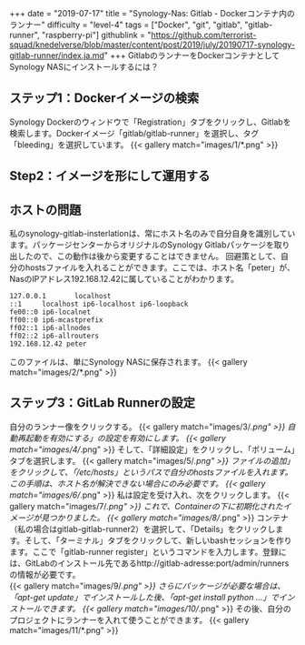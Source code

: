 +++
date = "2019-07-17"
title = "Synology-Nas: Gitlab - Dockerコンテナ内のランナー"
difficulty = "level-4"
tags = ["Docker", "git", "gitlab", "gitlab-runner", "raspberry-pi"]
githublink = "https://github.com/terrorist-squad/knedelverse/blob/master/content/post/2019/july/20190717-synology-gitlab-runner/index.ja.md"
+++
GitlabのランナーをDockerコンテナとしてSynology NASにインストールするには？
## ステップ1：Dockerイメージの検索
Synology Dockerのウィンドウで「Registration」タブをクリックし、Gitlabを検索します。Dockerイメージ「gitlab/gitlab-runner」を選択し、タグ「bleeding」を選択しています。
{{< gallery match="images/1/*.png" >}}

## Step2：イメージを形にして運用する

## ホストの問題
私のsynology-gitlab-insterlationは、常にホスト名のみで自分自身を識別しています。パッケージセンターからオリジナルのSynology Gitlabパッケージを取り出したので、この動作は後から変更することはできません。  回避策として、自分のhostsファイルを入れることができます。ここでは、ホスト名「peter」が、NasのIPアドレス192.168.12.42に属していることがわかります。
```
127.0.0.1       localhost                                                       
::1     localhost ip6-localhost ip6-loopback                                    
fe00::0 ip6-localnet                                                            
ff00::0 ip6-mcastprefix                                                         
ff02::1 ip6-allnodes                                                            
ff02::2 ip6-allrouters               
192.168.12.42 peter

```
このファイルは、単にSynology NASに保存されます。
{{< gallery match="images/2/*.png" >}}

## ステップ3：GitLab Runnerの設定
自分のランナー像をクリックする。
{{< gallery match="images/3/*.png" >}}
自動再起動を有効にする」の設定を有効にします。
{{< gallery match="images/4/*.png" >}}
そして、「詳細設定」をクリックし、「ボリューム」タブを選択します。
{{< gallery match="images/5/*.png" >}}
ファイルの追加」をクリックして、「/etc/hosts」というパスで自分のhostsファイルを入れます。この手順は、ホスト名が解決できない場合にのみ必要です。
{{< gallery match="images/6/*.png" >}}
私は設定を受け入れ、次をクリックします。
{{< gallery match="images/7/*.png" >}}
これで、Containerの下に初期化されたイメージが見つかりました。
{{< gallery match="images/8/*.png" >}}
コンテナ（私の場合はgitlab-gitlab-runner2）を選択して、「Details」をクリックします。そして、「ターミナル」タブをクリックして、新しいbashセッションを作ります。ここで「gitlab-runner register」というコマンドを入力します。登録には、GitLabのインストール先であるhttp://gitlab-adresse:port/admin/runners の情報が必要です。   
{{< gallery match="images/9/*.png" >}}
さらにパッケージが必要な場合は、「apt-get update」でインストールした後、「apt-get install python ...」でインストールできます。
{{< gallery match="images/10/*.png" >}}
その後、自分のプロジェクトにランナーを入れて使うことができます。
{{< gallery match="images/11/*.png" >}}